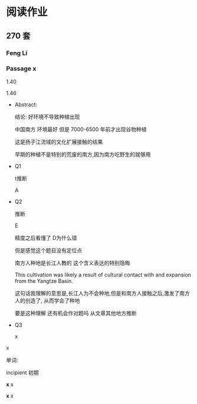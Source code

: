 # 阅读作业

## 270 套

### Feng Li

### Passage x

1.40

1.46

* Abstract: 

  结论: 好环境不导致种植出现

  中国南方 环境最好 但是 7000-6500 年前才出现谷物种植

  这是扬子江流域的文化扩展接触的结果

  早期的种植不是特别的荒废的南方,因为南方吃野生的就够用

* Q1

  t推断

  A

* Q2

  推断

  E

  精度之后看懂了 D为什么错 

  但是感觉这个题目没有定位点

  南方人种地是长江人教的 这个含义表达的特别隐晦

   This cultivation was likely a result of cultural contact with and expansion from the Yangtze Basin.

  这句话我理解的意思是,长江人为不会种地,但是和南方人接触之后,激发了南方人的创造了, 从而学会了种地 

  要是这种理解 还有机会作对题吗 从文章其他地方推断

* Q3

  x

  

x

单词:

incipient	初期



__x__ x

__x__ x











